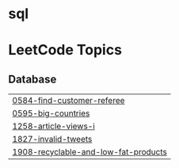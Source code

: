 # sql
<!---LeetCode Topics Start-->
# LeetCode Topics
## Database
|  |
| ------- |
| [0584-find-customer-referee](https://github.com/AruneshTiwari/sql/tree/master/0584-find-customer-referee) |
| [0595-big-countries](https://github.com/AruneshTiwari/sql/tree/master/0595-big-countries) |
| [1258-article-views-i](https://github.com/AruneshTiwari/sql/tree/master/1258-article-views-i) |
| [1827-invalid-tweets](https://github.com/AruneshTiwari/sql/tree/master/1827-invalid-tweets) |
| [1908-recyclable-and-low-fat-products](https://github.com/AruneshTiwari/sql/tree/master/1908-recyclable-and-low-fat-products) |
<!---LeetCode Topics End-->